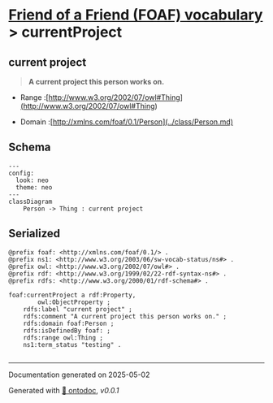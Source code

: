 # [Friend of a Friend (FOAF) vocabulary](../homepage.md) > currentProject

## current project

> **A current project this person works on.**

- Range :[http://www.w3.org/2002/07/owl#Thing](<http://www.w3.org/2002/07/owl#Thing>)

- Domain :[http://xmlns.com/foaf/0.1/Person](../class/Person.md)

## Schema

```mermaid
---
config:
  look: neo
  theme: neo
---
classDiagram
    Person -> Thing : current project
```


## Serialized

```ttl
@prefix foaf: <http://xmlns.com/foaf/0.1/> .
@prefix ns1: <http://www.w3.org/2003/06/sw-vocab-status/ns#> .
@prefix owl: <http://www.w3.org/2002/07/owl#> .
@prefix rdf: <http://www.w3.org/1999/02/22-rdf-syntax-ns#> .
@prefix rdfs: <http://www.w3.org/2000/01/rdf-schema#> .

foaf:currentProject a rdf:Property,
        owl:ObjectProperty ;
    rdfs:label "current project" ;
    rdfs:comment "A current project this person works on." ;
    rdfs:domain foaf:Person ;
    rdfs:isDefinedBy foaf: ;
    rdfs:range owl:Thing ;
    ns1:term_status "testing" .


```

---

Documentation generated on 2025-05-02

Generated with [📑 ontodoc](https://github.com/StephaneBranly/ontodoc), *v0.0.1*